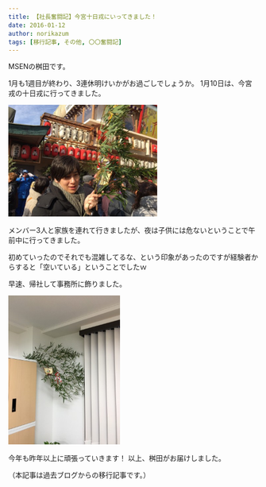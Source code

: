 ```yaml
---
title: 【社長奮闘記】今宮十日戎にいってきました！
date: 2016-01-12
author: norikazum
tags: [移行記事, その他, 〇〇奮闘記]
---
```


MSENの桝田です。
 
1月も1週目が終わり、3連休明けいかがお過ごしでしょうか。
1月10日は、今宮戎の十日戎に行ってきました。

<a href="images/toka-ebisu-2016-1.jpg"><img src="images/toka-ebisu-2016-1.jpg" alt="" width="300" height="225" class="alignnone size-medium wp-image-4114" /></a>

メンバー3人と家族を連れて行きましたが、夜は子供には危ないということで午前中に行ってきました。
 
初めていったのでそれでも混雑してるな、という印象があったのですが経験者からすると「空いている」ということでしたｗ
 
早速、帰社して事務所に飾りました。

<a href="images/toka-ebisu-2016-2.jpg"><img src="images/toka-ebisu-2016-2.jpg" alt="" width="225" height="300" class="alignnone size-medium wp-image-4115" /></a>

今年も昨年以上に頑張っていきます！
以上、桝田がお届けしました。

（本記事は過去ブログからの移行記事です。）